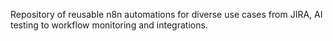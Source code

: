 Repository of reusable n8n automations for diverse use cases from JIRA, AI testing to workflow monitoring and integrations.
